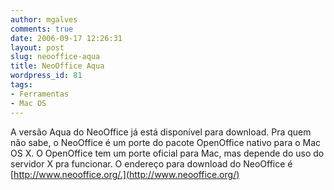 ```yaml
---
author: mgalves
comments: true
date: 2006-09-17 12:26:31
layout: post
slug: neooffice-aqua
title: NeoOffice Aqua
wordpress_id: 81
tags:
- Ferramentas
- Mac OS
---
```


A versão Aqua do NeoOffice já está disponível para download. Pra quem não sabe, o NeoOffice é um porte do pacote OpenOffice nativo para o Mac OS X. O OpenOffice tem um porte oficial para Mac, mas depende do uso do servidor X pra funcionar. O endereço para download do NeoOffice é  [http://www.neooffice.org/.](http://www.neooffice.org/)

